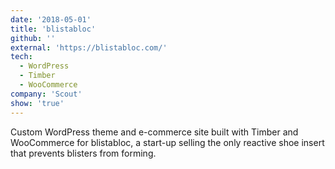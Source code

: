 ```yaml
---
date: '2018-05-01'
title: 'blistabloc'
github: ''
external: 'https://blistabloc.com/'
tech:
  - WordPress
  - Timber
  - WooCommerce
company: 'Scout'
show: 'true'
---
```


Custom WordPress theme and e-commerce site built with Timber and WooCommerce for blistabloc, a start-up selling the only reactive shoe insert that prevents blisters from forming.
